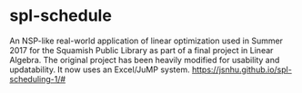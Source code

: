 # spl-schedule

An NSP-like real-world application of linear optimization used in Summer 2017 for the Squamish Public Library as part of a final project in Linear Algebra. The original project has been heavily modified for usability and updatability. It now uses an Excel/JuMP system. https://jsnhu.github.io/spl-scheduling-1/#

